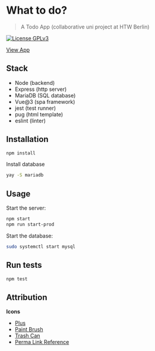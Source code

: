# What to do?

> A Todo App (collaborative uni project at HTW Berlin)

<!--
[![Travis Build Status](https://img.shields.io/travis/jneidel/htw-webdev-todo.svg?style=flat-square)](https://travis-ci.org/jneidel/htw-webdev-todo)
-->
[![License GPLv3](https://img.shields.io/badge/license-GPLv3-green.svg?style=flat-square)](LICENSE)

[View App](https://todo.jneidel.com)

## Stack

- Node (backend)
- Express (http server)
- MariaDB (SQL database)
- Vue@3 (spa framework)
- jest (test runner)
- pug (html template)
- eslint (linter)

## Installation

```sh
npm install
```

Install database

```sh
yay -S mariadb
```

## Usage

Start the server:

```sh
npm start
npm run start-prod
```

Start the database:

```sh
sudo systemctl start mysql
```

## Run tests

```sh
npm test
```

## Attribution

**Icons**

- [Plus](https://www.flaticon.com/free-icon/plus_1828925)
- [Paint Brush](https://www.flaticon.com/free-icon/paint-brush_587377)
- [Trash Can](https://www.flaticon.com/free-icon/garbage-can_3141684)
- [Perma Link Reference](https://www.flaticon.com/free-icon/share_1059157)
